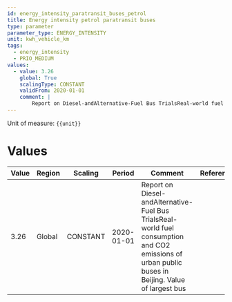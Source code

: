 ```yaml
---
id: energy_intensity_paratransit_buses_petrol
title: Energy intensity petrol paratransit buses
type: parameter
parameter_type: ENERGY_INTENSITY
unit: kwh_vehicle_km
tags:
  - energy_intensity
  - PRIO_MEDIUM
values:
  - value: 3.26
    global: True
    scalingType: CONSTANT
    validFrom: 2020-01-01
    comment: |
        Report on Diesel-andAlternative-Fuel Bus TrialsReal-world fuel consumption and CO2 emissions of urban public buses in Beijing. Value of largest bus
---
```



Unit of measure: `{{unit}}`


# Values


| Value | Region | Scaling | Period | Comment | Reference |
|-------|--------|---------|--------|---------|-----------|
| 3.26 | Global | CONSTANT | 2020-01-01 | Report on Diesel-andAlternative-Fuel Bus TrialsReal-world fuel consumption and CO2 emissions of urban public buses in Beijing. Value of largest bus |  |


